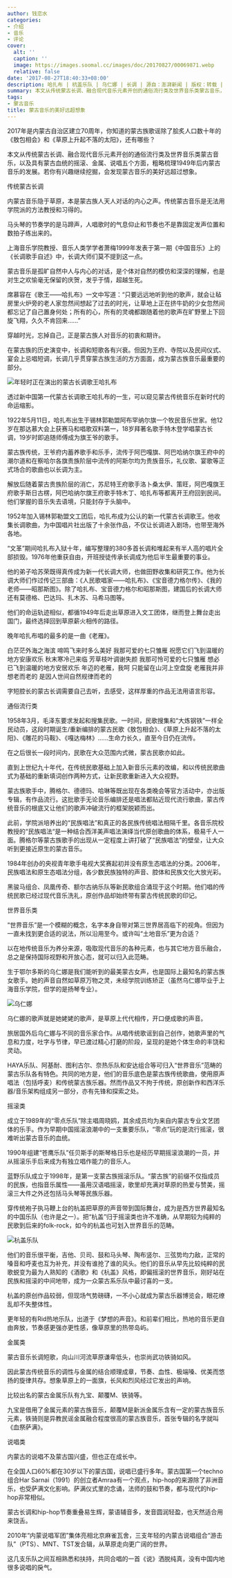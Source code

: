 ```yaml
---
author: 钱恋水
categories:
- 介绍
- 音乐
- 评论
cover:
  alt: ''
  caption: ''
  image: https://images.soomal.cc/images/doc/20170827/00069871.webp
  relative: false
date: '2017-08-27T18:40:33+08:00'
description: 哈扎布 | 杭盖乐队 | 乌仁娜 | 长调 | 源自：澎湃新闻 | 版权：转载 |  平均/总评分：07.00/42
summary: 本文从传统蒙古长调、融合现代音乐元素开创的通俗流行类及世界音乐类蒙古音乐，以及具有蒙古血统的摇滚、金属、说唱五个方面，粗略梳理1949年后内蒙古音乐的发展。若你有兴趣继续挖掘，会发现蒙古音乐的美好远超过想象。
tags:
- 蒙古音乐
title: 蒙古音乐的美好远超想象
---
```


2017年是内蒙古自治区建立70周年，你知道的蒙古族歌谣除了脍炙人口数十年的《敖包相会》和《草原上升起不落的太阳》，还有哪些？

本文从传统蒙古长调、融合现代音乐元素开创的通俗流行类及世界音乐类蒙古音乐，以及具有蒙古血统的摇滚、金属、说唱五个方面，粗略梳理1949年后内蒙古音乐的发展。若你有兴趣继续挖掘，会发现蒙古音乐的美好远超过想象。

传统蒙古长调

内蒙古音乐隐于草原，本是蒙古族人天人对话的内心之声。传统蒙古音乐是无法用学院派的方法教授和习得的。

马头琴的节奏学的是马蹄声，人唱歌时的气息仰止和节奏也不是靠固定发声位置和数拍子练出来的。

上海音乐学院教授、音乐人类学学者萧梅1999年发表于第一期《中国音乐》上的《长调歌手自述》中，长调大师们莫不提到这一点。

蒙古音乐是孤旷自然中人与内心的对话，是个体对自然的模仿和深深的理解，也是对生之欢愉毫无保留的庆贺，发乎于情，超越生死。

席慕容在《歌王――哈扎布》一文中写道：“只要远远地听到他的歌声，就会让毡房里火炉旁的老人家忽然间想起了过去的时光，让草地上正在挤牛奶的少女忽然间都忘记了自己置身何处；所有的心，所有的灵魂都跟随着他的歌声在旷野里上下回旋飞翔，久久不肯回来……”

穿越时光，忘掉自己，正是蒙古族人对音乐的初衷和期许。

在蒙古族的历史演变中，长调和短歌各有兴衰。但因为王府、寺院以及民间仪式、宴会上忌唱短调，长调几乎贯穿蒙古族生活的方方面面，成为蒙古族音乐最重要的部分。

![年轻时正在演出的蒙古长调歌王哈扎布](https://images.soomal.cc/images/doc/20170827/00069870_01.webp)





透过新中国第一代蒙古长调歌王哈扎布的一生，可以窥见蒙古传统音乐在新时代的命运缩影。

1922年5月11日，哈扎布出生于锡林郭勒盟阿布罕纳尔旗一个牧民音乐世家。他12岁在那达慕大会上获赛马和唱歌双料第一，18岁拜著名歌手特木登学唱蒙古长调，19岁时即追随师傅成为旗王爷的歌手。

蒙古族传统，王爷府内蓄养歌手和乐手，流传于阿巴嘎旗、阿巴哈纳尔旗王府中的潮尔道和在察哈尔各旗贵族阶层中流传的阿斯尔均为贵族音乐，礼仪歌、宴歌等正式场合的歌曲也以长调为主。

解放后随着蒙古贵族阶层的消亡，苏尼特王府歌手洛卜桑太伊、策旺，阿巴嘎旗王府歌手斯日古楞，阿巴哈纳尔旗王府歌手特木丁、哈扎布等都离开王府回到民间。他们掌握的音乐失去语境，只能封存于头脑中。

1952年加入锡林郭勒盟文工团后，哈扎布成为公认的新一代蒙古长调歌王。他收集长调歌曲，为中国唱片社出版了十余张作品，不仅让长调进入剧场，也带至海外各地。

“文革”期间哈扎布入狱十年，编写整理的380多首长调和堆起来有半人高的唱片全部损毁。1976年他重获自由，开班授徒传承长调成为他后半生最重要的事业。

他的弟子哈苏荣既得真传成为新一代长调大师，也做田野收集和研究工作。他为长调大师们作过传记三部曲：《人民歌唱家――哈扎布》、《宝音德力格尔传》、《我的老师――昭那斯图》。除了哈扎布、宝音德力格尔和昭那斯图，建国后的长调大师还有莫德格、巴达玛、扎木苏、马希马图等。

他们的命运轨迹相似，都循1949年后走出草原进入文工团体，继而登上舞台走出国门，最终选择回到草原薪火相传的路径。

晚年哈扎布唱的最多的是一曲《老雁》。




白茫茫外海之海滨
啼鸣飞来时多么美好
我那可爱的七只雏雁
祝愿它们飞到温暖的地方安康欢乐
秋末寒冷己来临
芳草枝叶调谢失颜
我那可怜可爱的七只雏雁
想必已飞到温暖的地方安居欢乐
年迈的老雁，我呵
只能留在山河上空盘旋
老雁我并非想老而老的
是因人世间自然规律而老的


字短腔长的蒙古长调需要自己去听，去感受，这样厚重的作品无法用语言形容。

通俗流行类

1958年3月，毛泽东要求发起和搜集民歌。一时间，民歌搜集和“大炼钢铁”一样全民动员，这段时期诞生/重新编排的蒙古民歌《敖包相会》、《草原上升起不落的太阳》、《雕花的马鞍》、《嘎达梅林》......生命力长久，直至今日仍在流传。

在之后很长一段时间内，民歌在大众范围内式微，蒙古民歌亦如此。

直到上世纪九十年代，在传统民歌基础上加入新音乐元素的改编，和以传统民歌曲式为基础的重新填词创作两种方式，让新民歌重新进入大众视野。

蒙古族歌手中，腾格尔、德德玛、哈琳等既出现在各类晚会等官方活动中，亦出版专辑，有作品流行。这批歌手无论音乐编排还是唱法都贴近现代流行歌曲，蒙古传统音乐的根底又让他们的歌声冲破流行的框架脱颖而出。

此前，学院派培养出的“民族唱法”和真正的各民族传统唱法相隔千里。各音乐院校教授的“民族唱法“是一种结合西洋美声唱法演绎当代原创歌曲的体系，极易千人一面。腾格尔等蒙古族歌手的出现从一定程度上讲打破了“民族唱法”的壁垒，让大众听到更接近原生的蒙古音乐。

1984年创办的央视青年歌手电视大奖赛起初并没有原生态唱法的分类。2006年，民族唱法和原生态唱法分组，各少数民族独特的声音、腔体和民族文化大放光彩。

黑骏马组合、凤凰传奇、额尔古纳乐队等新民歌组合涌现于这个时期。他们唱的传统民歌已经过现代音乐洗礼，原创作品却始终带有蒙古传统民歌的印记。



世界音乐类

“世界音乐”是一个模糊的概念，名字本身自带对第三世界居高临下的视角。但因为一直未找到更合适的说法，所以沿用至今。或许叫“土地音乐”更为合适？

以在地传统音乐为养分来源，吸取现代音乐的各种元素，也与其它地方音乐融合，总之是保持国际视野和开放心态，就可以归入此范畴。

生于鄂尔多斯的乌仁娜是我们能听到的最美蒙古女声，也是国际上最知名的蒙古族女歌手。她的声音自然如草原万物之灵，未经学院训练矫正（虽然乌仁娜毕业于上海音乐学院，但学的是扬琴专业）。

![乌仁娜](https://images.soomal.cc/images/doc/20141103/00047099.webp)





乌仁娜的歌声就是她姥姥的歌声，是草原上代代相传，开口便成歌的声音。

旅居国外后乌仁娜与不同的音乐家合作。从唱传统歌谣到自己创作，她歌声里的气息和力度，吐字与节律，早已渡过精心打磨的阶段，呈现的是她个体生命的丰饶和灵动。



HAYA乐队、阿基耐、图利古尔、奈热乐队和安达组合等可归入“世界音乐”范畴的蒙古乐队各有特色。共同的地方是，他们的音乐底色是蒙古族传统歌曲，使用原声唱法（包括呼麦）和传统蒙古族乐器。然而作品又不拘于传统，原创新作和西洋乐器/音乐架构组成另一部分，亦有先锋和探索之处。




摇滚类

成立于1989年的“零点乐队”除主唱周晓鸥，其余成员均为来自内蒙古专业文艺团体的乐手。作为早期中国摇滚浪潮中的一支重要乐队，“零点”玩的是流行摇滚，很难听出蒙古音乐的血统。

1990年组建“苍鹰乐队”任贝斯手的斯琴格日乐也是经历早期摇滚浪潮的一员，并从摇滚乐手后来成为有独立唱作能力的音乐人。

蓝野乐队成立于1998年，是第一支蒙古族摇滚乐队。“蒙古族”的前缀不仅指成员的民族，也指音乐属性――虽用汉语唱摇滚，歌里却充满对草原的热爱与赞美，摇滚三大件之外还包括马头琴等民族乐器。



穿传统袍子执马鞭上台的杭盖把草原的声音带到国际舞台，成为是西方世界最知名的中国乐队（也许是之一）。把“杭盖”归于摇滚类也许不准确，从早期较为纯粹的民歌到后来的folk-rock，如今的杭盖也可划入世界音乐的范畴。

![杭盖乐队](https://images.soomal.cc/images/doc/20150209/00049266.webp)







他们的音乐很平衡，吉他、贝司、鼓和马头琴、陶布竖尔、三弦势均力敌，正常的嗓音和呼麦也互为补充，并没有谁抢了谁的风头。他们的音乐从早先比较纯粹的民歌蜕变为最为人熟知的《酒歌》和《杭盖》风格，即偏摇滚的世界音乐，刚好站在民族和摇滚的中间地带，成为一众蒙古系乐队中最讨喜的一支。

杭盖的原创作品较弱，但现场气势磅礴，一不小心就成为蒙古乐器博览会，眼花缭乱却不失整体性。

更年轻的有Rid热地乐队，出道于《梦想的声音》。和前辈们相比，热地的音乐更自由奔放，节奏感更强亦更性感，像草原里的热带岛屿。

金属类

蒙古音乐长调短歌，向山川河流草原谦卑低头，也崇尚武功铁骑如风。

因此蒙古传统音乐的调性与金属的结合顺理成章，节奏、血性、极端嗓、优美而悠扬的旋律共存。想象草原上的一面旗，长风和烈风经过它发出的声响。

比较出名的蒙古金属乐队有九宝、颠覆M、铁骑等。

九宝是借用了金属元素的蒙古族音乐，颠覆M是新派金属乐含有一定的蒙古族音乐元素，铁骑则是异教民谣金属融合程度很高的蒙古族音乐，首张专辑的名字就叫《血祭萨满》。





说唱类

内蒙古的说唱不及蒙古国兴盛，但也正在成长中。

在全国人口60%都在30岁以下的蒙古国，说唱已盛行多年。蒙古国第一个techno组合Har Sarnai（1991）的创立者Amraa有一个观点，hip-hop的来源除了非洲音乐，也受萨满文化影响。萨满仪式里的念诵，法师的鼓和节奏，都与现代的hip-hop非常相似。

蒙古长调和hip-hop节奏重叠易生辉，蒙语辅音多，发音圆润轻盈，也天然适合用来饶舌。

2010年“内蒙说唱军团”集体亮相北京麻雀瓦舍，三支年轻的内蒙古说唱组合“游击队”（PTS）、MNT、TST发合辑，从草原走向更广阔的世界。

这几支乐队之间互相熟悉和扶持，共同合唱的一首《说》洒脱纯真，没有中国内地很多说唱的戾气。